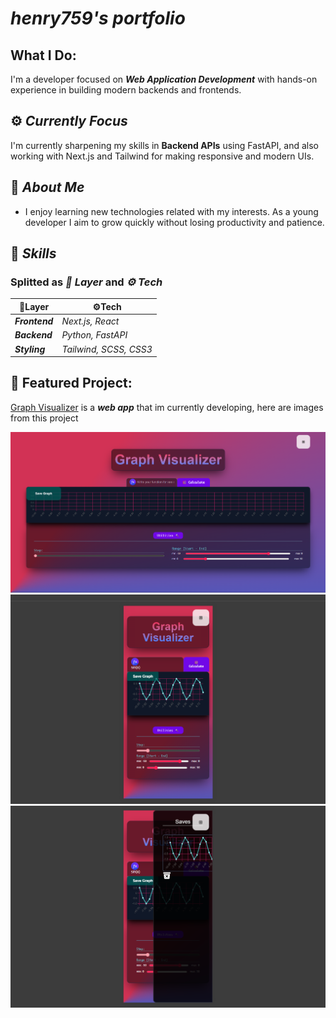 # **_henry759's portfolio_**

## What I Do:

I'm a developer focused on **_Web Application Development_** with hands-on experience in building modern backends and frontends.

## ⚙️ _Currently Focus_

I'm currently sharpening my skills in **Backend APIs** using FastAPI, and also working with Next.js and Tailwind for making responsive and modern UIs.

## 🫠 _About Me_

- I enjoy learning new technologies related with my interests. As a young developer I aim to grow quickly without losing productivity and patience.

## 🥷 _Skills_

### Splitted as _**📜 Layer**_ and _**⚙ Tech**_

| 📜Layer        | ⚙️Tech                   |
| -------------- | ------------------------ |
| _**Frontend**_ | _*Next.js, React*_       |
| **_Backend_**  | _*Python, FastAPI*_      |
| **_Styling_**  | _*Tailwind, SCSS, CSS3*_ |

## 🚀 Featured Project:

[Graph Visualizer](https://graphize.netlify.app)
is a **_web app_** that im currently developing, here are images from this project

![Desktop View](./assets/project_images/graph_visualizer_desktop.png)
![Mobile View](./assets/project_images/graph_visualizer_mobile.png)
![Saves Menu](./assets/project_images/grapg_visualizer_mobile_save_graph.png)
